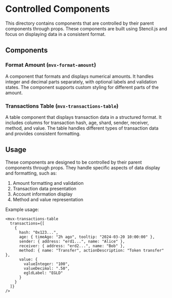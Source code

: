 # Controlled Components

This directory contains components that are controlled by their parent components through props. These components are built using Stencil.js and focus on displaying data in a consistent format.

## Components

### Format Amount (`mvx-format-amount`)
A component that formats and displays numerical amounts. It handles integer and decimal parts separately, with optional labels and validation states. The component supports custom styling for different parts of the amount.

### Transactions Table (`mvx-transactions-table`)
A table component that displays transaction data in a structured format. It includes columns for transaction hash, age, shard, sender, receiver, method, and value. The table handles different types of transaction data and provides consistent formatting.

## Usage

These components are designed to be controlled by their parent components through props. They handle specific aspects of data display and formatting, such as:
1. Amount formatting and validation
2. Transaction data presentation
3. Account information display
4. Method and value representation

Example usage:
```tsx
<mvx-transactions-table
  transactions={[
    {
      hash: "0x123...",
      age: { timeAgo: "2h ago", tooltip: "2024-03-20 10:00:00" },
      sender: { address: "erd1...", name: "Alice" },
      receiver: { address: "erd2...", name: "Bob" },
      method: { name: "Transfer", actionDescription: "Token transfer" },
      value: {
        valueInteger: "100",
        valueDecimal: ".50",
        egldLabel: "EGLD"
      }
    }
  ]}
/>
```
